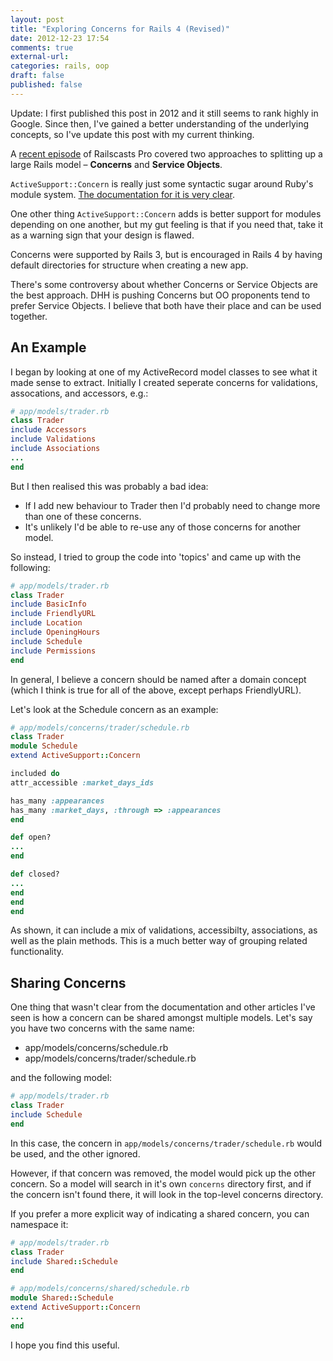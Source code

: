```yaml
---
layout: post
title: "Exploring Concerns for Rails 4 (Revised)"
date: 2012-12-23 17:54
comments: true
external-url:
categories: rails, oop
draft: false
published: false
---
```

Update: I first published this post in 2012 and it still seems to rank highly in Google.
Since then, I've gained a better understanding of the underlying concepts, so I've update this post with my current thinking.

A [recent episode](http://railscasts.com/episodes/398-service-objects) of Railscasts Pro covered two approaches to splitting up a large Rails model – **Concerns** and **Service Objects**.

`ActiveSupport::Concern` is really just some syntactic sugar around Ruby's
module system.
[The documentation for it is very clear](http://api.rubyonrails.org/classes/ActiveSupport/Concern.html).

One other thing `ActiveSupport::Concern` adds is better support for modules depending on one another, but my gut feeling is that if you need that, take it as a warning sign that your design is flawed.

Concerns were supported by Rails 3, but is encouraged in Rails 4 by having default directories for structure when creating a new app.

There's some controversy about whether Concerns or Service Objects are the best approach.
DHH is pushing Concerns but OO proponents tend to prefer Service Objects.
I believe that both have their place and can be used together.

## An Example

I began by looking at one of my ActiveRecord model classes to see what it made sense to extract. Initially I created seperate concerns for validations, assocations, and accessors, e.g.:

``` ruby
# app/models/trader.rb
class Trader
include Accessors
include Validations
include Associations
...
end
```

But I then realised this was probably a bad idea:

* If I add new behaviour to Trader then I'd probably need to change more than one of these concerns.
* It's unlikely I'd be able to re-use any of those concerns for another model.

So instead, I tried to group the code into 'topics' and came up with the following:

``` ruby
# app/models/trader.rb
class Trader
include BasicInfo
include FriendlyURL
include Location
include OpeningHours
include Schedule
include Permissions
end
```

In general, I believe a concern should be named after a domain concept (which I think is true for all of the above, except perhaps FriendlyURL).

Let's look at the Schedule concern as an example:

``` ruby
# app/models/concerns/trader/schedule.rb
class Trader
module Schedule
extend ActiveSupport::Concern

included do
attr_accessible :market_days_ids

has_many :appearances
has_many :market_days, :through => :appearances
end

def open?
...
end

def closed?
...
end
end
end
```

As shown, it can include a mix of validations, accessibilty, associations, as well as the plain methods. This is a much better way of grouping related functionality.

## Sharing Concerns

One thing that wasn't clear from the documentation and other articles I've seen is how a concern can be shared amongst multiple models. Let's say you have two concerns with the same name:

* app/models/concerns/schedule.rb
* app/models/concerns/trader/schedule.rb

and the following model:

``` ruby
# app/models/trader.rb
class Trader
include Schedule
end
```

In this case, the concern in `app/models/concerns/trader/schedule.rb` would be used, and the other ignored.

However, if that concern was removed, the model would pick up the other concern. So a model will search in it's own `concerns` directory first, and if the concern isn't found there, it will look in the top-level concerns directory.

If you prefer a more explicit way of indicating a shared concern, you can namespace it:

``` ruby
# app/models/trader.rb
class Trader
include Shared::Schedule
end

# app/models/concerns/shared/schedule.rb
module Shared::Schedule
extend ActiveSupport::Concern
...
end
```

I hope you find this useful.
